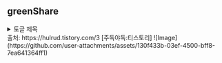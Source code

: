 ## greenShare

<details>
<summary>
  토글 제목
</summary>
   토글 안 내용
</details>
출처: https://hulrud.tistory.com/3 [주독야독:티스토리]
![Image](https://github.com/user-attachments/assets/130f433b-03ef-4500-bff8-7ea641364ff1)
